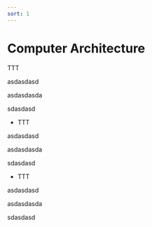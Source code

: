 ```yaml
---
sort: 1
---
```


# Computer Architecture





TTT

asdasdasd

asdasdasda

sdasdasd

* TTT

asdasdasd

asdasdasda

sdasdasd

* TTT

asdasdasd

asdasdasda

sdasdasd


